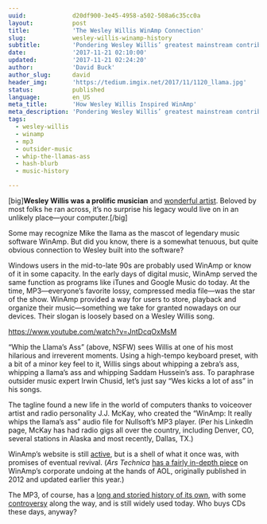 ```yaml
---
uuid:             d20df900-3e45-4958-a502-508a6c35cc0a
layout:           post
title:            'The Wesley Willis WinAmp Connection'
slug:             wesley-willis-winamp-history
subtitle:         'Pondering Wesley Willis’ greatest mainstream contribution—the inspiration for an audio file in the 20th century’s greatest digital musical player, WinAmp.'
date:             '2017-11-21 02:10:00'
updated:          '2017-11-21 02:24:20'
author:           'David Buck'
author_slug:      david
header_img:       'https://tedium.imgix.net/2017/11/1120_llama.jpg'
status:           published
language:         en_US
meta_title:       'How Wesley Willis Inspired WinAmp'
meta_description: 'Pondering Wesley Willis’ greatest mainstream contribution—the inspiration for an audio file in the 20th century’s greatest digital musical player, WinAmp.'
tags:
  - wesley-willis
  - winamp
  - mp3
  - outsider-music
  - whip-the-llamas-ass
  - hash-blurb
  - music-history

---
```


[big]**Wesley Willis was a prolific musician** and [wonderful artist](https://tedium.co/2017/11/16/wesley-willis-remembrance-history/). Beloved by most folks he ran across, it’s no surprise his legacy would live on in an unlikely place—your computer.[/big]

Some may recognize Mike the llama as the mascot of legendary music software WinAmp. But did you know, there is a somewhat tenuous, but quite obvious connection to Wesley built into the software?

Windows users in the mid-to-late 90s are probably used WinAmp or know of it in some capacity. In the early days of digital music, WinAmp served the same function as programs like iTunes and Google Music do today. At the time, MP3—everyone’s favorite lossy, compressed media file—was the star of the show. WinAmp provided a way for users to store, playback and organize their music—something we take for granted nowadays on our devices. Their slogan is loosely based on a Wesley Willis song.

https://www.youtube.com/watch?v=JntDcqOxMsM

“Whip the Llama’s Ass” (above, NSFW) sees Willis at one of his most hilarious and irreverent moments. Using a high-tempo keyboard preset, with a bit of a minor key feel to it, Willis sings about whipping a zebra’s ass, whipping a llama’s ass and whipping Saddam Hussein’s ass. To paraphrase outsider music expert Irwin Chusid, let’s just say “Wes kicks a lot of ass” in his songs. 

The tagline found a new life in the world of computers thanks to voiceover artist and radio personality J.J. McKay, who created the “WinAmp: It really whips the llama’s ass” audio file for Nullsoft’s MP3 player. (Per his LinkedIn page, McKay has had radio gigs all over the country, including Denver, CO, several stations in Alaska and most recently, Dallas, TX.)

WinAmp’s website is still [active](http://www.winamp.com/index.html), but is a shell of what it once was, with promises of eventual revival. (_Ars Technica_ [has a fairly in-depth piece](https://arstechnica.com/information-technology/2017/07/winamp-how-greatest-mp3-player-undid-itself/) on WinAmp’s corporate undoing at the hands of AOL, originally published in 2012 and updated earlier this year.) 

The MP3, of course, has a [long and storied history of its own](http://www.npr.org/sections/therecord/2011/03/23/134622940/the-mp3-a-history-of-innovation-and-betrayal), with some [controversy](https://www.wired.com/2013/04/napster/) along the way, and is still widely used today. Who buys CDs these days, anyway?

